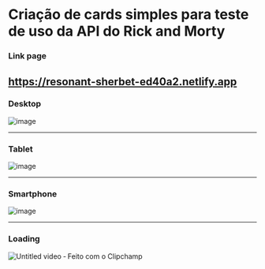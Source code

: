 # Criação de cards simples para teste de uso da API do Rick and Morty

### Link page

## https://resonant-sherbet-ed40a2.netlify.app

### Desktop

![image](https://user-images.githubusercontent.com/92615688/179310996-6d629953-0cf0-4b92-a71b-95445b9e4bb1.png)

---

### Tablet

![image](https://user-images.githubusercontent.com/92615688/179380644-23e631bd-82da-4faa-81cb-ad80b5f3d0e1.png)

---

### Smartphone

![image](https://user-images.githubusercontent.com/92615688/179380642-d08b4a0d-296a-4d6d-93a8-0f6ee19c97a3.png)

---

### Loading

![Untitled video ‐ Feito com o Clipchamp](https://user-images.githubusercontent.com/92615688/179380865-5ad574e1-aa52-498e-b8ed-464c89cf05ca.gif)

